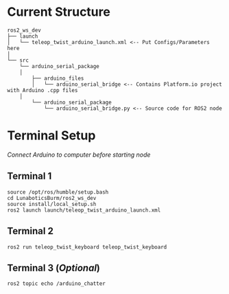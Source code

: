 # Current Structure
```
ros2_ws_dev
├── launch
│   └── teleop_twist_arduino_launch.xml <-- Put Configs/Parameters here
│
└── src
    └── arduino_serial_package
	│
        ├── arduino_files
        │   └── arduino_serial_bridge <-- Contains Platform.io project with Arduino .cpp files
	│
        └── arduino_serial_package
            └── arduino_serial_bridge.py <-- Source code for ROS2 node
```

# Terminal Setup

*Connect Arduino to computer before starting node*

## Terminal 1
```
source /opt/ros/humble/setup.bash
cd LunaboticsBurm/ros2_ws_dev
source install/local_setup.sh
ros2 launch launch/teleop_twist_arduino_launch.xml
```
## Terminal 2
```
ros2 run teleop_twist_keyboard teleop_twist_keyboard
```

## Terminal 3 (*Optional*)
```
ros2 topic echo /arduino_chatter
```

